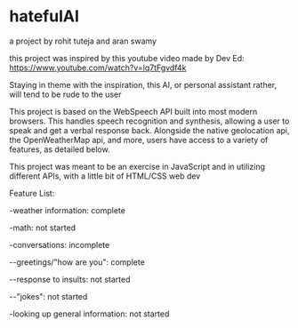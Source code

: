# hatefulAI
a project by rohit tuteja and aran swamy

this project was inspired by this youtube video made by Dev Ed:
https://www.youtube.com/watch?v=lq7tFgvdf4k

Staying in theme with the inspiration, this AI, or personal assistant rather, will tend to be rude to the user

This project is based on the WebSpeech API built into most modern browsers. 
This handles speech recognition and synthesis, allowing a user to speak and get a verbal response back.
Alongside the native geolocation api, the OpenWeatherMap api, and more, users have access to a variety of features, as detailed below.


This project was meant to be an exercise in JavaScript and in utilizing different APIs, with a little bit of HTML/CSS web dev
 

Feature List:

-weather information: complete

-math: not started

-conversations: incomplete

--greetings/"how are you": complete

--response to insults: not started

--"jokes": not started

-looking up general information: not started


